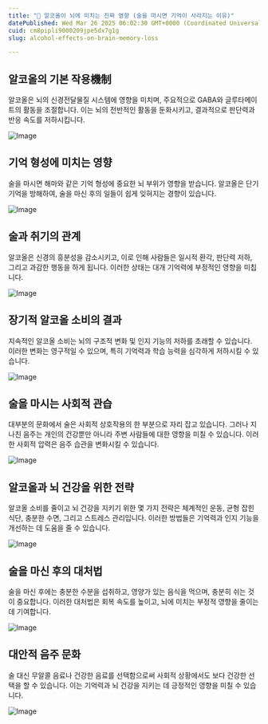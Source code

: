 ```yaml
---
title: "🍷 알코올이 뇌에 미치는 진짜 영향 (술을 마시면 기억이 사라지는 이유)"
datePublished: Wed Mar 26 2025 06:02:30 GMT+0000 (Coordinated Universal Time)
cuid: cm8pipli9000209jpe5dx7g1g
slug: alcohol-effects-on-brain-memory-loss

---
```


## 알코올의 기본 작용機制

알코올은 뇌의 신경전달물질 시스템에 영향을 미치며, 주요적으로 GABA와 글루타메이트의 활동을 조절합니다. 이는 뇌의 전반적인 활동을 둔화시키고, 결과적으로 판단력과 반응 속도를 저하시킵니다.

![Image](http://res.cloudinary.com/potenlab/image/upload/v1742968834/kixcjace5qsltwoctper.png)

## 기억 형성에 미치는 영향

술을 마시면 해마와 같은 기억 형성에 중요한 뇌 부위가 영향을 받습니다. 알코올은 단기 기억을 방해하여, 술을 마신 후의 일들이 쉽게 잊혀지는 경향이 있습니다.

![Image](http://res.cloudinary.com/potenlab/image/upload/v1742968848/uhzqglgengdgj49zf5xq.png)

## 술과 취기의 관계

알코올은 신경의 흥분성을 감소시키고, 이로 인해 사람들은 일시적 환각, 판단력 저하, 그리고 과감한 행동을 하게 됩니다. 이러한 상태는 대개 기억력에 부정적인 영향을 미칩니다.

![Image](http://res.cloudinary.com/potenlab/image/upload/v1742968867/tsxza7l3qtc4u9y9asxf.png)

## 장기적 알코올 소비의 결과

지속적인 알코올 소비는 뇌의 구조적 변화 및 인지 기능의 저하를 초래할 수 있습니다. 이러한 변화는 영구적일 수 있으며, 특히 기억력과 학습 능력을 심각하게 저하시킬 수 있습니다.

![Image](http://res.cloudinary.com/potenlab/image/upload/v1742968889/geq7xlmtosi8cyl4pplc.png)

## 술을 마시는 사회적 관습

대부분의 문화에서 술은 사회적 상호작용의 한 부분으로 자리 잡고 있습니다. 그러나 지나친 음주는 개인의 건강뿐만 아니라 주변 사람들에 대한 영향을 미칠 수 있습니다. 이러한 사회적 압력은 음주 습관을 변화시킬 수 있습니다.

![Image](http://res.cloudinary.com/potenlab/image/upload/v1742968906/xgg7xzcsw81dxndvx4sn.png)

## 알코올과 뇌 건강을 위한 전략

알코올 소비를 줄이고 뇌 건강을 지키기 위한 몇 가지 전략은 체계적인 운동, 균형 잡힌 식단, 충분한 수면, 그리고 스트레스 관리입니다. 이러한 방법들은 기억력과 인지 기능을 개선하는 데 도움을 줄 수 있습니다.

![Image](http://res.cloudinary.com/potenlab/image/upload/v1742968920/zrborn7eams9pdgn55sg.png)

## 술을 마신 후의 대처법

술을 마신 후에는 충분한 수분을 섭취하고, 영양가 있는 음식을 먹으며, 충분히 쉬는 것이 중요합니다. 이러한 대처법은 회복 속도를 높이고, 뇌에 미치는 부정적 영향을 줄이는 데 기여합니다.

![Image](http://res.cloudinary.com/potenlab/image/upload/v1742968932/goeqg1jim6fgnz3vnieh.png)

## 대안적 음주 문화

술 대신 무알콜 음료나 건강한 음료를 선택함으로써 사회적 상황에서도 보다 건강한 선택을 할 수 있습니다. 이는 기억력과 뇌 건강을 지키는 데 긍정적인 영향을 미칠 수 있습니다.

![Image](http://res.cloudinary.com/potenlab/image/upload/v1742968949/t89y0fachwaawwrmoahq.png)

